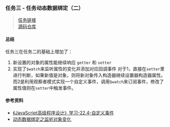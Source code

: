 ### 任务三 - 任务动态数据绑定（二）
> [任务链接](http://ife.baidu.com/course/detail/id/20)  
[源码仓库](https://github.com/DOTA2mm/ife/tree/master/task3)  

#### 总结
任务三在任务二的基础上增加了：
1. 新设置的对象的属性能继续响应 `getter` 和 `setter`
2. 实现了`$watch`来监听属性的变化并添加对应回调事件
对于1，直接在`setter`里进行判断，如果新值是对象，则将新对象传入构造器继续设置器构造器属性。  
而2是利用观察者模式实现一个自定义事件，调用`$watch`来订阅事件，修改了属性值则在`setter`中触发事件。

#### 参考资料
- [《JavaScript高级程序设计》学习-22.4-自定义事件](http://pages.fedt.xin/2016/08/17/%E8%87%AA%E5%AE%9A%E4%B9%89%E4%BA%8B%E4%BB%B6/)
- [动态数据绑定之监听对象变化](http://ife.baidu.com/note/detail/id/302)